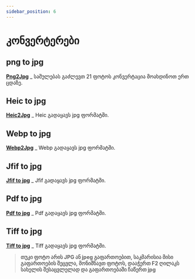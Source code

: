```yaml
---
sidebar_position: 6
---
```


# კონვერტერები

## png to jpg

[**Png2Jpg**](https://png2jpg.com/) _ საშულებას გაძლევთ 21 ფოტოს კონვერტაცია
მოახდინოთ ერთ ცდაზე.

## Heic to jpg

[**Heic2Jpg**](https://heic2jpg.com/) _ Heic გადაყავს jpg ფორმატში.

## Webp to jpg

[**Webp2Jpg**](https://webptojpeg.com/) _ Webp გადაყავს jpg ფორმატში.

## Jfif to jpg

[**Jfif to jpg**](https://convertio.co/jfif-jpg/) _ Jfif გადაყავს jpg ფორმატში.

## Pdf to jpg

[**Pdf to jpg**](https://www.ilovepdf.com/pdf_to_jpg) _ Pdf გადაყავს jpg ფორმატში.

## Tiff to jpg

[**Tiff to jpg**](https://tiff2jpg.com/) _ Tiff გადაყავს jpg ფორმატში.


> **თუკი ფოტო არის JPG ან jpeg გაფართოებით, საკმარისია მისი გაფართოების შეცვლა,
> მონიშნავთ ფოტოს, დააჭერთ F2 ღილაკს სახელის შესაცვლელად და გაფართოებაში ჩაწერთ
> jpg**